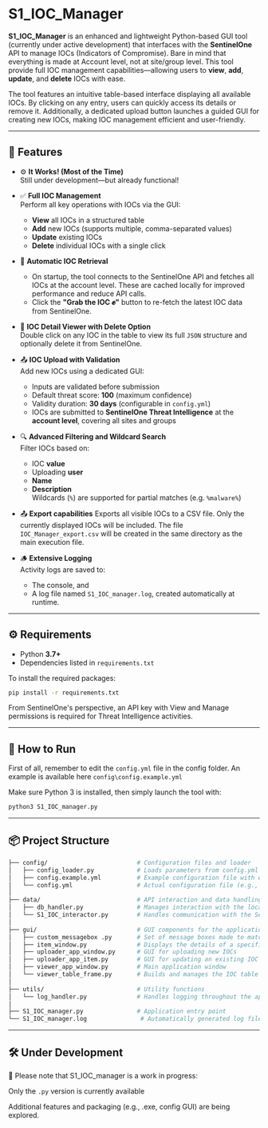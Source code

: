 # S1_IOC_Manager

**S1_IOC_Manager** is an enhanced and lightweight Python-based GUI tool (currently under active development) that interfaces with the **SentinelOne** API to manage IOCs (Indicators of Compromise). Bare in mind that everything is made at Account level, not at site/group level.
This tool provide full IOC management capabilities—allowing users to **view**, **add**, **update**, and **delete** IOCs with ease.

The tool features an intuitive table-based interface displaying all available IOCs. By clicking on any entry, users can quickly access its details or remove it. Additionally, a dedicated upload button launches a guided GUI for creating new IOCs, making IOC management efficient and user-friendly.

---

## 🚀 Features

- ⚙️ **It Works! (Most of the Time)**  
  Still under development—but already functional!

- ✅ **Full IOC Management**  
  Perform all key operations with IOCs via the GUI:
  - **View** all IOCs in a structured table
  - **Add** new IOCs (supports multiple, comma-separated values)
  - **Update** existing IOCs
  - **Delete** individual IOCs with a single click

- 🔌 **Automatic IOC Retrieval**  
  - On startup, the tool connects to the SentinelOne API and fetches all IOCs at the account level. These are cached locally for improved performance and reduce API calls.
  - Click the **"Grab the IOC ✊"** button to re-fetch the latest IOC data from SentinelOne.

- 🧐 **IOC Detail Viewer with Delete Option**  
  Double click on any IOC in the table to view its full `JSON` structure and optionally delete it from SentinelOne.

- 📤 **IOC Upload with Validation**  
  Add new IOCs using a dedicated GUI:
  - Inputs are validated before submission
  - Default threat score: **100** (maximum confidence)
  - Validity duration: **30 days** (configurable in `config.yml`)
  - IOCs are submitted to **SentinelOne Threat Intelligence** at the **account level**, covering all sites and groups

- 🔍 **Advanced Filtering and Wildcard Search**  
  Filter IOCs based on:
  - IOC **value**
  - Uploading **user**
  - **Name**
  - **Description**  
  Wildcards (`%`) are supported for partial matches (e.g. `%malware%`)

- 📤 **Export capabilities**
  Exports all visible IOCs to a CSV file. Only the currently displayed IOCs will be included. The file `IOC_Manager_export.csv` will be created in the same directory as the main execution file.

- 🪵 **Extensive Logging**  
  Activity logs are saved to:
  - The console, and  
  - A log file named `S1_IOC_manager.log`, created automatically at runtime.

---

## ⚙️ Requirements

- Python **3.7+**
- Dependencies listed in `requirements.txt`

To install the required packages:

```bash
pip install -r requirements.txt
```

From SentinelOne's perspective, an API key with View and Manage permissions is required for Threat Intelligence activities.

---

## 🧪 How to Run

First of all, remember to edit the `config.yml` file in the config folder. An example is available here `config\config.example.yml`

Make sure Python 3 is installed, then simply launch the tool with:

```bash
python3 S1_IOC_manager.py
```

---

## 📦 Project Structure

```bash
├── config/                         # Configuration files and loader
│   ├── config_loader.py            # Loads parameters from config.yml and makes them accessible throughout the app
│   ├── config.example.yml          # Example configuration file with expected parameters (e.g., API key)
│   └── config.yml                  # Actual configuration file (e.g., API key, defaults)
│
├── data/                           # API interaction and data handling
│   ├── db_handler.py               # Manages interaction with the local SQLite database storing IOCs
│   └── S1_IOC_interactor.py        # Handles communication with the SentinelOne API (download/upload)
│
├── gui/                            # GUI components for the application
│   ├── custom_messagebox .py       # Set of message boxes made to match the general UI
│   ├── item_window.py              # Displays the details of a specific IOC
│   ├── uploader_app_window.py      # GUI for uploading new IOCs
│   ├── uploader_app_item.py        # GUI for updating an existing IOC
│   ├── viewer_app_window.py        # Main application window
│   └── viewer_table_frame.py       # Builds and manages the IOC table view
│
├── utils/                          # Utility functions
│   └── log_handler.py              # Handles logging throughout the app
│
├── S1_IOC_manager.py               # Application entry point
└── S1_IOC_manager.log               # Automatically generated log file
```

---

## 🛠 Under Development
🚧 Please note that S1_IOC_manager is a work in progress:

Only the `.py` version is currently available

Additional features and packaging (e.g., .exe, config GUI) are being explored.

